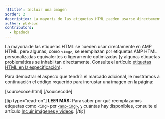```yaml
---
'$title': Incluir una imagen
$order: 2
description: La mayoría de las etiquetas HTML pueden usarse directamente en AMP HTML, pero algunas, como <img>, se reemplazan por etiquetas AMP HTML personalizadas equivalentes o ligeramente optimizadas
author: pbakaus
contributors:
  - bpaduch
---
```


La mayoría de las etiquetas HTML se pueden usar directamente en AMP HTML, pero algunas, como `<img>`, se reemplazan por etiquetas AMP HTML personalizadas equivalentes o ligeramente optimizadas (y algunas etiquetas problemáticas se inhabilitan directamente. Consulte el artículo [etiquetas HTML en la especificación](../../../../documentation/guides-and-tutorials/learn/spec/amphtml.md)).

Para demostrar el aspecto que tendría el marcado adicional, le mostramos a continuación el código requerido para incrustar una imagen en la página:

[sourcecode:html]
<amp-img src="welcome.jpg" alt="Welcome" height="400" width="800"></amp-img>
[/sourcecode]

[tip type="read-on"] **LEER MÁS:** Para saber por qué reemplazamos etiquetas como `<img>` por [`<amp-img>`](../../../../documentation/components/reference/amp-img.md), y cuántas hay disponibles, consulte el artículo [Incluir imágenes y videos](../../../../documentation/guides-and-tutorials/develop/media_iframes_3p/index.md). [/tip]
